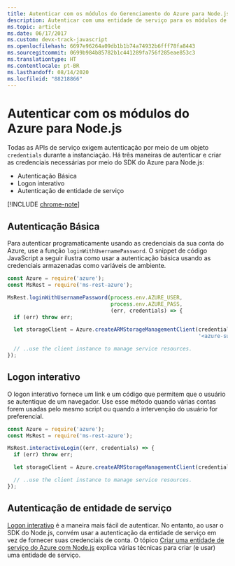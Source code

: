 ```yaml
---
title: Autenticar com os módulos do Gerenciamento do Azure para Node.js
description: Autenticar com uma entidade de serviço para os módulos de gerenciamento do Azure para Node.js
ms.topic: article
ms.date: 06/17/2017
ms.custom: devx-track-javascript
ms.openlocfilehash: 6697e96264a09db1b1b74a74932b6fff78fa8443
ms.sourcegitcommit: 0699b984b85782b1c441289fa756f285eae853c3
ms.translationtype: HT
ms.contentlocale: pt-BR
ms.lasthandoff: 08/14/2020
ms.locfileid: "88218866"
---
```

# <a name="authenticate-with-the-azure-modules-for-nodejs"></a>Autenticar com os módulos do Azure para Node.js

Todas as APIs de serviço exigem autenticação por meio de um objeto `credentials` durante a instanciação. Há três maneiras de autenticar e criar as credenciais necessárias por meio do SDK do Azure para Node.js: 

- Autenticação Básica
- Logon interativo
- Autenticação de entidade de serviço

[!INCLUDE [chrome-note](includes/chrome-note.md)]

## <a name="basic-authentication"></a>Autenticação Básica

Para autenticar programaticamente usando as credenciais da sua conta do Azure, use a função `loginWithUsernamePassword`. O snippet de código JavaScript a seguir ilustra como usar a autenticação básica usando as credenciais armazenadas como variáveis de ambiente. 

```javascript
const Azure = require('azure');
const MsRest = require('ms-rest-azure');

MsRest.loginWithUsernamePassword(process.env.AZURE_USER, 
                                 process.env.AZURE_PASS, 
                                 (err, credentials) => {
  if (err) throw err;

  let storageClient = Azure.createARMStorageManagementClient(credentials, 
                                                             '<azure-subscription-id>');

  // ..use the client instance to manage service resources.
});
```

## <a name="interactive-login"></a>Logon interativo

O logon interativo fornece um link e um código que permitem que o usuário se autentique de um navegador. Use esse método quando várias contas forem usadas pelo mesmo script ou quando a intervenção do usuário for preferencial.

```javascript
const Azure = require('azure');
const MsRest = require('ms-rest-azure');

MsRest.interactiveLogin((err, credentials) => {
  if (err) throw err;

  let storageClient = Azure.createARMStorageManagementClient(credentials, '<azure-subscription-id>');

  // ..use the client instance to manage service resources.
});
```

## <a name="service-principal-authentication"></a>Autenticação de entidade de serviço

[Logon interativo](#interactive-login) é a maneira mais fácil de autenticar. No entanto, ao usar o SDK do Node.js, convém usar a autenticação da entidade de serviço em vez de fornecer suas credenciais de conta. O tópico [Criar uma entidade de serviço do Azure com Node.js](./node-sdk-azure-authenticate-principal.md) explica várias técnicas para criar (e usar) uma entidade de serviço. 
